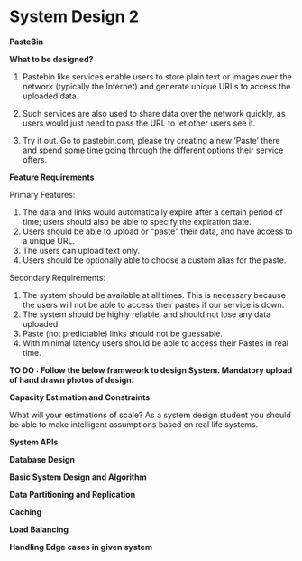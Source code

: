 # System Design 2

**PasteBin**

**What to be designed?**

1. Pastebin like services enable users to store plain text or images over the network (typically the Internet) and generate unique URLs to access the uploaded data. 

2. Such services are also used to share data over the network quickly, as users would just need to pass the URL to let other users see it.

3. Try it out. Go to pastebin.com, please try creating a new ‘Paste’ there and spend some time going through the different options their service offers.

**Feature Requirements**

Primary Features:

1. The data and links would automatically expire after a certain period of time; users should also be able to specify the expiration date.
2. Users should be able to upload or "paste" their data, and have access to a unique URL.
3. The users can upload text only.
4. Users should be optionally able to choose a custom alias for the paste.

Secondary Requirements:

1. The system should be available at all times. This is necessary because the users will not be able to access their pastes if our service is down. 
2. The system should be highly reliable, and should not lose any data uploaded. 
3. Paste (not predictable) links should not be guessable. 
4. With minimal latency users should be able to access their Pastes in real time. 

**TO DO : Follow the below framweork to design System. Mandatory upload of hand drawn photos of design.**

**Capacity Estimation and Constraints**

What will your estimations of scale? As a system design student you should be able to make intelligent assumptions based on real life systems. 

**System APIs**

**Database Design**

**Basic System Design and Algorithm**

**Data Partitioning and Replication**

**Caching**

**Load Balancing**

**Handling Edge cases in given system**
